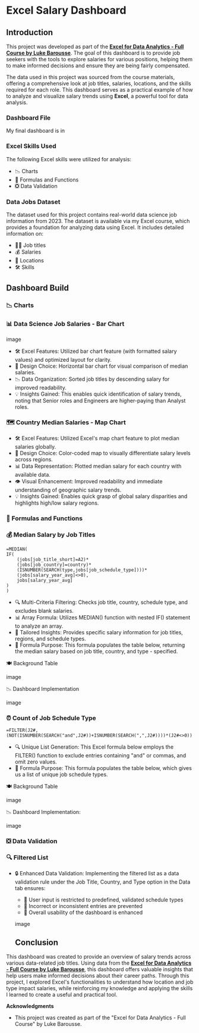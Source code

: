 # Excel Salary Dashboard


## Introduction

This project was developed as part of the **[Excel for Data Analytics - Full Course by Luke Barousse](https://www.youtube.com/watch?v=pCJ15nGFgVg&t=5352s)**. The goal of this dashboard is to provide job seekers with the tools to explore salaries for various positions, helping them to make informed decisions and ensure they are being fairly compensated.

The data used in this project was sourced from the course materials, offering a comprehensive look at job titles, salaries, locations, and the skills required for each role. This dashboard serves as a practical example of how to analyze and visualize salary trends using **Excel**, a powerful tool for data analysis.

### Dashboard File
My final dashboard is in 

### Excel Skills Used
The following Excel skills were utilized for analysis:

- 📉 Charts
- 🧮 Formulas and Functions
- ❎ Data Validation

### Data Jobs Dataset
The dataset used for this project contains real-world data science job information from 2023. The dataset is available via my Excel course, which provides a foundation for analyzing data using Excel. It includes detailed information on:

- 👨‍💼 Job titles
- 💰 Salaries
- 📍 Locations
- 🛠️ Skills

## Dashboard Build

### 📉 Charts

### 📊 Data Science Job Salaries - Bar Chart

image

- 🛠️ Excel Features: Utilized bar chart feature (with formatted salary values) and optimized layout for clarity.
- 🎨 Design Choice: Horizontal bar chart for visual comparison of median salaries.
- 📉 Data Organization: Sorted job titles by descending salary for improved readability.
- 💡 Insights Gained: This enables quick identification of salary trends, noting that Senior roles and Engineers are higher-paying than Analyst roles.

### 🗺️ Country Median Salaries - Map Chart

- 🛠️ Excel Features: Utilized Excel's map chart feature to plot median salaries globally.
- 🎨 Design Choice: Color-coded map to visually differentiate salary levels across regions.
- 📊 Data Representation: Plotted median salary for each country with available data.
- 👁️ Visual Enhancement: Improved readability and immediate understanding of geographic salary trends.
- 💡 Insights Gained: Enables quick grasp of global salary disparities and highlights high/low salary regions.

### 🧮 Formulas and Functions

### 💰 Median Salary by Job Titles

```
=MEDIAN(
IF(
    (jobs[job_title_short]=A2)*
    (jobs[job_country]=country)*
    (ISNUMBER(SEARCH(type,jobs[job_schedule_type])))*
    (jobs[salary_year_avg]<>0),
    jobs[salary_year_avg]
)
)
```

- 🔍 Multi-Criteria Filtering: Checks job title, country, schedule type, and excludes blank salaries.
- 📊 Array Formula: Utilizes MEDIAN() function with nested IF() statement to analyze an array.
- 🎯 Tailored Insights: Provides specific salary information for job titles, regions, and schedule types.
- 🔢 Formula Purpose: This formula populates the table below, returning the median salary based on job title, country, and type - specified.

🍽️ Background Table

image

📉 Dashboard Implementation

image


### ⏰ Count of Job Schedule Type

```
=FILTER(J2#,(NOT(ISNUMBER(SEARCH("and",J2#))+ISNUMBER(SEARCH(",",J2#))))*(J2#<>0))
```
- 🔍 Unique List Generation: This Excel formula below employs the FILTER() function to exclude entries containing "and" or commas, and omit zero values.
- 🔢 Formula Purpose: This formula populates the table below, which gives us a list of unique job schedule types.

🍽️ Background Table

image

📉 Dashboard Implementation:

image

### ❎ Data Validation

### 🔍 Filtered List
- 🔒 Enhanced Data Validation: Implementing the filtered list as a data validation rule under the Job Title, Country, and Type option in the Data tab ensures:
    - 🎯 User input is restricted to predefined, validated schedule types
    - 🚫 Incorrect or inconsistent entries are prevented
    - 👥 Overall usability of the dashboard is enhanced
 
  image

  ## Conclusion
This dashboard was created to provide an overview of salary trends across various data-related job titles. Using data from the **[Excel for Data Analytics - Full Course by Luke Barousse](https://www.youtube.com/watch?v=pCJ15nGFgVg&t=5352s)**, this dashboard offers valuable insights that help users make informed decisions about their career paths. Through this project, I explored Excel's functionalities to understand how location and job type impact salaries, while reinforcing my knowledge and applying the skills I learned to create a useful and practical tool.


**Acknowledgments**
- This project was created as part of the "Excel for Data Analytics - Full Course" by Luke Barousse.
